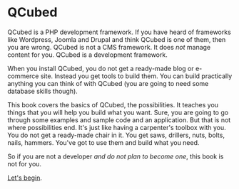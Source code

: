 # QCubed

QCubed is a PHP development framework. If you have heard of frameworks like Wordpress, Joomla and Drupal and think QCubed is one of them, then you are wrong. QCubed is not a CMS framework. It does _not_ manage content for you. QCubed is a development framework.

When you install QCubed, you do not get a ready-made blog or e-commerce site. Instead you get tools to build them. You can build practically anything you can think of with QCubed \(you are going to need some database skills though\).

This book covers the basics of QCubed, the possibilities. It teaches you things that you will help you build what you want. Sure, you are going to go through some examples and sample code and an application. But that is not where possibilities end. It's just like having a carpenter's toolbox with you. You do not get a ready-made chair in it. You get saws, drillers, nuts, bolts, nails, hammers. You've got to use them and build what you need.

So if you are not a developer _and do not plan to become one_, this book is not for you.

[Let's begin](/Introduction/README.md).

